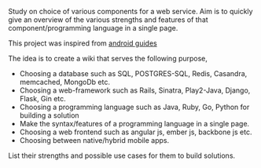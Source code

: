 Study on choice of various components for a web service. 
Aim is to quickly give an overview of the various strengths and features of that component/programming language in a single page.

This project was inspired from  [android guides](https://github.com/codepath/android_guides)


The idea is to create a wiki that serves the following purpose,
* Choosing a database such as SQL, POSTGRES-SQL, Redis, Casandra, memcached, MongoDb etc.
* Choosing a web-framework such as Rails, Sinatra, Play2-Java, Django, Flask, Gin etc.
* Choosing a programming language such as Java, Ruby, Go, Python for building a solution
* Make the syntax/features of a programming language in a single page.
* Choosing a web frontend such as angular js, ember js, backbone js etc.
* Choosing between native/hybrid mobile apps.

List their strengths and possible use cases for them to build solutions.
